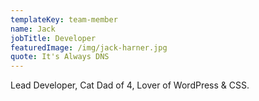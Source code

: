 ```yaml
---
templateKey: team-member
name: Jack
jobTitle: Developer
featuredImage: /img/jack-harner.jpg
quote: It's Always DNS
---
```

Lead Developer, Cat Dad of 4, Lover of WordPress & CSS.
